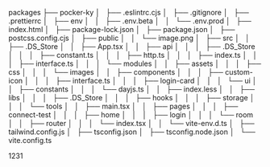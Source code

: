 packages
├── pocker-ky
│   ├── .eslintrc.cjs
│   ├── .gitignore
│   ├── .prettierrc
│   ├── env
│   │   ├── .env.beta
│   │   └── .env.prod
│   ├── index.html
│   ├── package-lock.json
│   ├── package.json
│   ├── postcss.config.cjs
│   ├── public
│   │   └── image.png
│   ├── src
│   │   ├── .DS_Store
│   │   ├── App.tsx
│   │   ├── api
│   │   │   ├── .DS_Store
│   │   │   ├── constant.ts
│   │   │   ├── http.ts
│   │   │   ├── index.ts
│   │   │   ├── interface.ts
│   │   │   └── modules
│   │   ├── assets
│   │   │   ├── css
│   │   │   └── images
│   │   ├── components
│   │   │   ├── custom-icon
│   │   │   ├── interface.ts
│   │   │   ├── login-card
│   │   │   └── ui
│   │   ├── constants
│   │   │   └── dayjs.ts
│   │   ├── index.less
│   │   ├── libs
│   │   │   ├── .DS_Store
│   │   │   ├── hooks
│   │   │   ├── storage
│   │   │   └── tools
│   │   ├── main.tsx
│   │   ├── pages
│   │   │   ├── connect-test
│   │   │   ├── home
│   │   │   ├── login
│   │   │   └── room
│   │   ├── router
│   │   │   └── index.tsx
│   │   └── vite-env.d.ts
│   ├── tailwind.config.js
│   ├── tsconfig.json
│   ├── tsconfig.node.json
│   └── vite.config.ts

1231